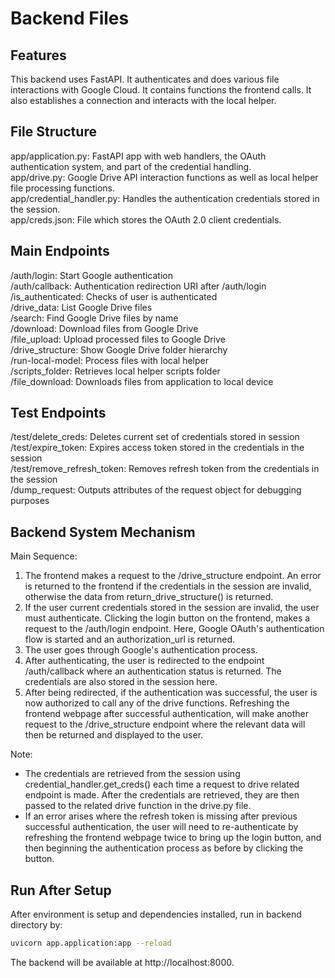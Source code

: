 # Backend Files

## Features

This backend uses FastAPI. It authenticates and does various file interactions with 
Google Cloud. It contains functions the frontend calls. It also establishes a 
connection and interacts with the local helper.

## File Structure

app/application.py: FastAPI app with web handlers, the OAuth authentication system, and part of the credential handling. <br>
app/drive.py: Google Drive API interaction functions as well as local helper file processing functions. <br>
app/credential_handler.py: Handles the authentication credentials stored in the session. <br>
app/creds.json: File which stores the OAuth 2.0 client credentials. <br>

## Main Endpoints

/auth/login: Start Google authentication <br>
/auth/callback: Authentication redirection URI after /auth/login <br>
/is_authenticated: Checks of user is authenticated <br>
/drive_data: List Google Drive files <br>
/search: Find Google Drive files by name <br>
/download: Download files from Google Drive <br>
/file_upload: Upload processed files to Google Drive <br>
/drive_structure: Show Google Drive folder hierarchy <br>
/run-local-model: Process files with local helper <br>
/scripts_folder: Retrieves local helper scripts folder <br>
/file_download: Downloads files from application to local device <br>

## Test Endpoints

/test/delete_creds: Deletes current set of credentials stored in session <br>
/test/expire_token: Expires access token stored in the credentials in the session <br>
/test/remove_refresh_token: Removes refresh token from the credentials in the session <br>
/dump_request: Outputs attributes of the request object for debugging purposes <br>

## Backend System Mechanism

Main Sequence: <br>
1) The frontend makes a request to the /drive_structure endpoint. An error is returned to the frontend if the credentials in the session are invalid, otherwise the data from return_drive_structure() is returned. <br>
2) If the user current credentials stored in the session are invalid, the user must authenticate. Clicking the login button on the frontend, makes a request to the /auth/login endpoint. Here, Google OAuth's authentication flow is started and an authorization_url is returned. <br>
3) The user goes through Google's authentication process. <br>
4) After authenticating, the user is redirected to the endpoint /auth/callback where an authentication status is returned. The credentials are also stored in the session here. <br>
5) After being redirected, if the authentication was successful, the user is now authorized to call any of the drive functions. Refreshing the frontend webpage after successful authentication, will make another request to the /drive_structure endpoint where the relevant data will then be returned and displayed to the user. <br> 

Note: <br>
- The credentials are retrieved from the session using credential_handler.get_creds() each time a request to drive related endpoint is made. After the credentials are retrieved, they are then passed to the related drive function in the drive.py file. <br>
- If an error arises where the refresh token is missing after previous successful authentication, the user will need to re-authenticate by refreshing the frontend webpage twice to bring up the login button, and then beginning the authentication process as before by clicking the button. <br>

## Run After Setup

After environment is setup and dependencies installed, run in backend directory by:

```bash
uvicorn app.application:app --reload
```

The backend will be available at http://localhost:8000.

